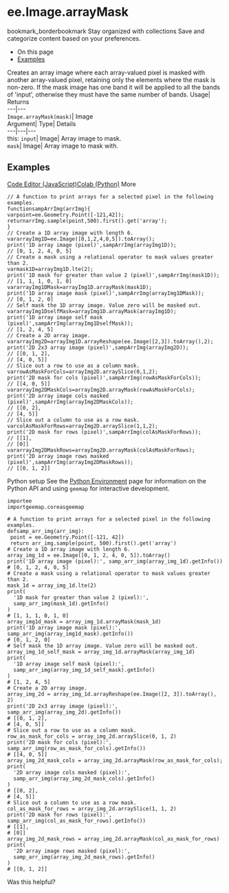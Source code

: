  
#  ee.Image.arrayMask
bookmark_borderbookmark Stay organized with collections  Save and categorize content based on your preferences.
  * On this page
  * [Examples](https://developers.google.com/earth-engine/apidocs/ee-image-arraymask#examples)


Creates an array image where each array-valued pixel is masked with another array-valued pixel, retaining only the elements where the mask is non-zero. If the mask image has one band it will be applied to all the bands of 'input', otherwise they must have the same number of bands. 
Usage| Returns  
---|---  
`Image.arrayMask(mask)`| Image  
Argument| Type| Details  
---|---|---  
this: `input`| Image| Array image to mask.  
`mask`| Image| Array image to mask with.  
## Examples
[Code Editor (JavaScript)](https://developers.google.com/earth-engine/apidocs/ee-image-arraymask#code-editor-javascript-sample)[Colab (Python)](https://developers.google.com/earth-engine/apidocs/ee-image-arraymask#colab-python-sample) More
```
// A function to print arrays for a selected pixel in the following examples.
functionsampArrImg(arrImg){
varpoint=ee.Geometry.Point([-121,42]);
returnarrImg.sample(point,500).first().get('array');
}
// Create a 1D array image with length 6.
vararrayImg1D=ee.Image([0,1,2,4,0,5]).toArray();
print('1D array image (pixel)',sampArrImg(arrayImg1D));
// [0, 1, 2, 4, 0, 5]
// Create a mask using a relational operator to mask values greater than 2.
varmask1D=arrayImg1D.lte(2);
print('1D mask for greater than value 2 (pixel)',sampArrImg(mask1D));
// [1, 1, 1, 0, 1, 0]
vararrayImg1DMask=arrayImg1D.arrayMask(mask1D);
print('1D array image mask (pixel)',sampArrImg(arrayImg1DMask));
// [0, 1, 2, 0]
// Self mask the 1D array image. Value zero will be masked out.
vararrayImg1DselfMask=arrayImg1D.arrayMask(arrayImg1D);
print('1D array image self mask (pixel)',sampArrImg(arrayImg1DselfMask));
// [1, 2, 4, 5]
// Create a 2D array image.
vararrayImg2D=arrayImg1D.arrayReshape(ee.Image([2,3]).toArray(),2);
print('2D 2x3 array image (pixel)',sampArrImg(arrayImg2D));
// [[0, 1, 2],
// [4, 0, 5]]
// Slice out a row to use as a column mask.
varrowAsMaskForCols=arrayImg2D.arraySlice(0,1,2);
print('2D mask for cols (pixel)',sampArrImg(rowAsMaskForCols));
// [[4, 0, 5]]
vararrayImg2DMaskCols=arrayImg2D.arrayMask(rowAsMaskForCols);
print('2D array image cols masked (pixel)',sampArrImg(arrayImg2DMaskCols));
// [[0, 2],
// [4, 5]]
// Slice out a column to use as a row mask.
varcolAsMaskForRows=arrayImg2D.arraySlice(1,1,2);
print('2D mask for rows (pixel)',sampArrImg(colAsMaskForRows));
// [[1],
// [0]]
vararrayImg2DMaskRows=arrayImg2D.arrayMask(colAsMaskForRows);
print('2D array image rows masked (pixel)',sampArrImg(arrayImg2DMaskRows));
// [[0, 1, 2]]
```
Python setup
See the [ Python Environment](https://developers.google.com/earth-engine/guides/python_install) page for information on the Python API and using `geemap` for interactive development.
```
importee
importgeemap.coreasgeemap
```
```
# A function to print arrays for a selected pixel in the following examples.
defsamp_arr_img(arr_img):
 point = ee.Geometry.Point([-121, 42])
 return arr_img.sample(point, 500).first().get('array')
# Create a 1D array image with length 6.
array_img_1d = ee.Image([0, 1, 2, 4, 0, 5]).toArray()
print('1D array image (pixel):', samp_arr_img(array_img_1d).getInfo())
# [0, 1, 2, 4, 0, 5]
# Create a mask using a relational operator to mask values greater than 2.
mask_1d = array_img_1d.lte(2)
print(
  '1D mask for greater than value 2 (pixel):',
  samp_arr_img(mask_1d).getInfo()
)
# [1, 1, 1, 0, 1, 0]
array_img1d_mask = array_img_1d.arrayMask(mask_1d)
print('1D array image mask (pixel):', samp_arr_img(array_img1d_mask).getInfo())
# [0, 1, 2, 0]
# Self mask the 1D array image. Value zero will be masked out.
array_img_1d_self_mask = array_img_1d.arrayMask(array_img_1d)
print(
  '1D array image self mask (pixel):',
  samp_arr_img(array_img_1d_self_mask).getInfo()
)
# [1, 2, 4, 5]
# Create a 2D array image.
array_img_2d = array_img_1d.arrayReshape(ee.Image([2, 3]).toArray(), 2)
print('2D 2x3 array image (pixel):', samp_arr_img(array_img_2d).getInfo())
# [[0, 1, 2],
# [4, 0, 5]]
# Slice out a row to use as a column mask.
row_as_mask_for_cols = array_img_2d.arraySlice(0, 1, 2)
print('2D mask for cols (pixel):', samp_arr_img(row_as_mask_for_cols).getInfo())
# [[4, 0, 5]]
array_img_2d_mask_cols = array_img_2d.arrayMask(row_as_mask_for_cols);
print(
  '2D array image cols masked (pixel):',
  samp_arr_img(array_img_2d_mask_cols).getInfo()
)
# [[0, 2],
# [4, 5]]
# Slice out a column to use as a row mask.
col_as_mask_for_rows = array_img_2d.arraySlice(1, 1, 2)
print('2D mask for rows (pixel):', samp_arr_img(col_as_mask_for_rows).getInfo())
# [[1],
# [0]]
array_img_2d_mask_rows = array_img_2d.arrayMask(col_as_mask_for_rows)
print(
  '2D array image rows masked (pixel):',
  samp_arr_img(array_img_2d_mask_rows).getInfo()
)
# [[0, 1, 2]]
```

Was this helpful?
